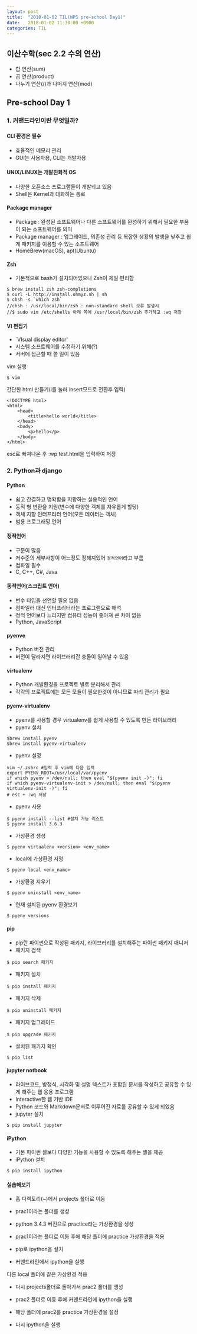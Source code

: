 ```yaml
---
layout: post
title:  "2018-01-02 TIL(WPS pre-school Day1)"
date:   2018-01-02 11:30:00 +0900
categories: TIL
---
```



## 이산수학(sec 2.2 수의 연산)
- 합 연산(sum)
- 곱 연산(product)
- 나누기 연산(/)과 나머지 연산(mod)



## Pre-school Day 1
### 1. 커맨드라인이란 무엇일까?
#### CLI 환경은 필수 
- 효율적인 메모리 관리
- GUI는 사용자용, CLI는 개발자용

#### UNIX/LINUX는 개발친화적 OS
- 다양한 오픈소스 프로그램들이 개발되고 있음
- Shell은 Kernel과 대화하는 통로

#### Package manager
- Package : 완성된 소프트웨어나 다른 소프트웨어를 완성하기 위해서 필요한 부품이 되는 소프트웨어를 의미
- Package manager : 업그레이드, 의존성 관리 등 복잡한 상황의 발생을 낮추고 쉽게 패키지를 이용할 수 있는 소프트웨어
- HomeBrew(macOS), apt(Ubuntu)

#### Zsh
- 기본적으로 bash가 설치되어있으나 Zsh이 제일 편리함
```
$ brew install zsh zsh-completions
$ curl -L http://install.ohmyz.sh | sh
$ chsh -s `which zsh`
//chsh : /usr/local/bin/zsh : non-standard shell 오류 발생시
//$ sudo vim /etc/shells 아래 쪽에 /usr/local/bin/zsh 추가하고 :wq 저장
```

#### VI 편집기
- `VIsual display editor'
- 시스템 소프트웨어를 수정하기 위해(?)
- 서버에 접근할 때 쓸 일이 있음

vim 실행

```
$ vim
```

간단한 html 만들기(i를 눌러 insert모드로 전환후 입력)

```
<!DOCTYPE html>
<html>
    <head>
        <title>hello world</title>
    </head>
    <body>
        <p>hello</p>
    </body>
</html>
```
esc로 빠져나온 후 :wp test.html을 입력하여 저장

### 2. Python과 django

#### Python
- 쉽고 간결하고 명확함을 지향하는 실용적인 언어
- 동적 형 변환을 지원(변수에 다양한 객체를 자유롭게 할당)
- 객체 지향 인터프리터 언어(모든 데이터는 객체)
- 범용 프로그래밍 언어

#### 정적언어
- 구문이 많음
- 저수준의 세부사항이 어느정도 정해져있어 ```정적언어```라고 부름
- 컴파일 필수
- C, C++, C#, Java

#### 동적언어(스크립트 언어)
- 변수 타입을 선언할 필요 없음
- 컴파일러 대신 인터프리터라는 프로그램으로 해석
- 정적 언어보다 느리지만 컴퓨터 성능이 좋아져 큰 차이 없음
- Python, JavaScript

#### pyenve
- Python 버전 관리
- 버전이 달라지면 라이브러리간 충돌이 일어날 수 있음

#### virtualenv
- Python 개발환경을 프로젝트 별로 분리해서 관리
- 각각의 프로젝트에는 모든 모듈이 필요한것이 아니므로 따리 관리가 필요

#### pyenv-virtualenv
- pyenv를 사용할 경우 virtualenv를 쉽게 사용할 수 있도록 만든 라이브러리
- pyenv 설치
```
$brew install pyenv  
$brew install pyenv-virtualenv
```
- pyenv 설정
```
vim ~/.zshrc #입력 후 vim에 다음 입력
export PYENV_ROOT=/usr/local/var/pyenv
if which pyenv > /dev/null; then eval "$(pyenv init -)"; fi
if which pyenv-virtualenv-init > /dev/null; then eval "$(pyenv virtualenv-init -)"; fi
# esc + :wq 저장
```
- pyenv 사용
```
$ pyenv install --list #설치 가능 리스트
$ pyenv install 3.6.3
```
- 가상환경 생성
```
$ pyenv virtualenv <version> <env_name>
```
- local에 가상환경 지정
```
$ pyenv local <env_name>
```
- 가상환경 지우기
```
$ pyenv uninstall <env_name>
```
- 현재 설치된 pyenv 환경보기
```
$ pyenv versions
```

#### pip
- pip란 파이썬으로 작성된 패키지, 라이브러리를 설치해주는 파이썬 패키지 매니저
- 패키지 검색
```
$ pip search 패키지
```
- 패키지 설치
```
$ pip install 패키지
```
- 패키지 삭제
```
$ pip uninstall 패키지
```
- 패키지 업그레이드
```
$ pip upgrade 패키지
```
- 설치된 패키지 확인
```
$ pip list
```

#### jupyter notbook
- 라이브코드, 방정식, 시각화 및 설명 텍스트가 포함된 문서를 작성하고 공유할 수 있게 해주는 웹 응용 프로그램
- Interactive한 웹 기반 IDE
- Python 코드와 Markdown문서로 이루어진 자료를 공유할 수 있게 되었음
- jupyter 설치
```
$ pip install jupyter
```

#### iPython
- 기본 파이썬 셸보다 다양한 기능을 사용할 수 있도록 해주는 셸을 제공
- iPython 설치
```
$ pip install ipython
```

#### 실습해보기
- 홈 디렉토리(~)에서 projects 폴더로 이동

- prac1이라는 폴더를 생성

- python 3.4.3 버전으로 practice라는 가상환경을 생성

- prac1이라는 폴더로 이동 후에 해당 폴더에 practice 가상환경을 적용

- pip로 ipython을 설치

- 커맨드라인에서 ipython을 실행

다른 local 폴더에 같은 가상환경 적용

- 다시 projects폴더로 돌아가서 prac2 폴더를 생성

- prac2 폴더로 이동 후에 커맨드라인에 ipython을 실행

- 해당 폴더에 prac2를 practice 가상환경을 설정

- 다시 ipython을 실행
